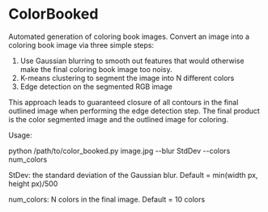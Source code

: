 # ColorBooked 
Automated generation of coloring book images. Convert an image into a coloring book image via three simple steps:

1. Use Gaussian blurring to smooth out features that would otherwise make the final coloring book image too noisy.
2. K-means clustering to segment the image into N different colors
3. Edge detection on the segmented RGB image

This approach leads to guaranteed closure of all contours in the final outlined image when performing the edge detection step. The final product is the color segmented image and the outlined image for coloring.

Usage:

python /path/to/color_booked.py image.jpg --blur StdDev --colors num_colors

StDev: the standard deviation of the Gaussian blur. Default = min(width px, height px)/500

num_colors: N colors in the final image. Default = 10 colors

